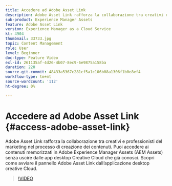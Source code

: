 ```yaml
---
title: Accedere ad Adobe Asset Link
description: Adobe Asset Link rafforza la collaborazione tra creativi e professionisti del marketing nel processo di creazione dei contenuti. Puoi accedere ai contenuti memorizzati in Adobe Experience Manager Assets (AEM Assets) senza uscire dalle app desktop Creative Cloud che già conosci. Scopri come avviare il pannello Adobe Asset Link dall’applicazione desktop creative Cloud.
sub-product: Experience Manager Assets
feature: Adobe Asset Link
version: Experience Manager as a Cloud Service
kt: 4904
thumbnail: 33733.jpg
topic: Content Management
role: User
level: Beginner
doc-type: Feature Video
exl-id: 261135af-4d26-4b07-8ec9-6e9875a158ba
duration: 220
source-git-commit: 48433a5367c281cf5a1c106b08a1306f1b0e8ef4
workflow-type: tm+mt
source-wordcount: '112'
ht-degree: 0%

---
```


# Accedere ad Adobe Asset Link {#access-adobe-asset-link}

Adobe Asset Link rafforza la collaborazione tra creativi e professionisti del marketing nel processo di creazione dei contenuti. Puoi accedere ai contenuti memorizzati in Adobe Experience Manager Assets (AEM Assets) senza uscire dalle app desktop Creative Cloud che già conosci. Scopri come avviare il pannello Adobe Asset Link dall’applicazione desktop creative Cloud.

>[!VIDEO](https://video.tv.adobe.com/v/33733?quality=12&learn=on)
